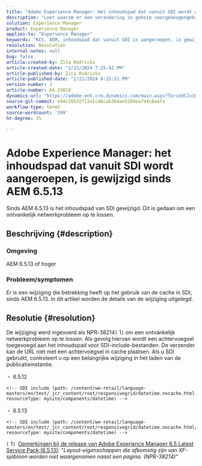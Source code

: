 ```yaml
---
title: "Adobe Experience Manager: Het inhoudspad dat vanuit SDI wordt aangeroepen, is gewijzigd sinds AEM 6.5.13"
description: "Leer waarom er een verandering in geheim voorgeheugengebruik in SDI sinds AEM 6.5.13 is."
solution: Experience Manager
product: Experience Manager
applies-to: "Experience Manager"
keywords: "KCS, AEM, inhoudspad dat vanuit SDI is aangeroepen, is gewijzigd sinds AEM 6.5.13"
resolution: Resolution
internal-notes: null
bug: false
article-created-by: Zita Rodricks
article-created-date: "2/22/2024 7:25:42 PM"
article-published-by: Zita Rodricks
article-published-date: "2/22/2024 8:25:51 PM"
version-number: 3
article-number: KA-23018
dynamics-url: "https://adobe-ent.crm.dynamics.com/main.aspx?forceUCI=1&pagetype=entityrecord&etn=knowledgearticle&id=64c15a26-b8d1-ee11-9079-6045bd0061cb"
source-git-commit: e94c29532f12e1cd6cab364ae5204ea744c8aefa
workflow-type: tm+mt
source-wordcount: '199'
ht-degree: 1%

---
```


# Adobe Experience Manager: het inhoudspad dat vanuit SDI wordt aangeroepen, is gewijzigd sinds AEM 6.5.13


Sinds AEM 6.5.13 is het inhoudspad van SDI gewijzigd. Dit is gedaan om een ontvankelijk netwerkprobleem op te lossen.

## Beschrijving {#description}


### <b>Omgeving</b>

AEM 6.5.13 of hoger

### Probleem/symptomen

Er is een wijziging die betrekking heeft op het gebruik van de cache in SDI, sinds AEM 6.5.13. In dit artikel worden de details van de wijziging uitgelegd.


## Resolutie {#resolution}


De wijziging werd ingevoerd als NPR-38214`[` 1`]`  om een ontvankelijk netwerkprobleem op te lossen. Als gevolg hiervan wordt een achtervoegsel toegevoegd aan het inhoudspad voor SDI-include-bestanden. De verzender kan de URL niet met een achtervoegsel in cache plaatsen. Als u SDI gebruikt, controleert u op een belangrijke wijziging in het laden van de publicatieinstantie.

・ 6.5.12




```
<!-- SDI include (path: /content/we-retail/language-masters/en/test/_jcr_content/root/responsivegrid/datetime.nocache.html, resourceType: mysite/components/datetime) -->
```




・ 6.5.13




```
<!-- SDI include (path: /content/we-retail/language-masters/en/test/_jcr_content/root/responsivegrid/datetime.nocache.html/mysite/components/datetime, resourceType: mysite/components/datetime) -->
```




`[` 1`]`  [Opmerkingen bij de release van Adobe Experience Manager 6.5 Latest Service Pack (6.5.13)](https://experienceleague.adobe.com/docs/experience-manager-65/content/release-notes/service-pack/6-5-13.html): &quot;*Layout-eigenschappen die afkomstig zijn van XF-sjabloon worden niet waargenomen naast een pagina. (NPR-38214)*&quot;
